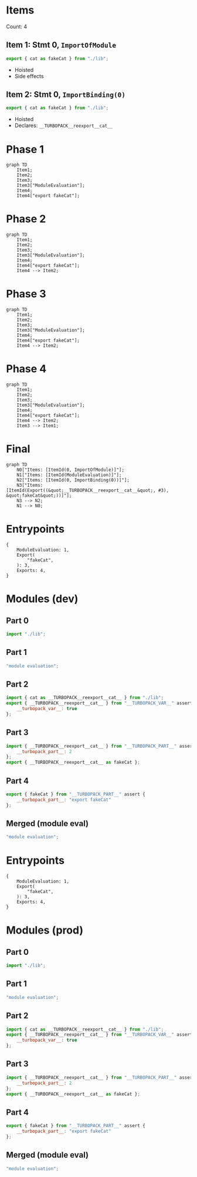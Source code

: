 # Items

Count: 4

## Item 1: Stmt 0, `ImportOfModule`

```js
export { cat as fakeCat } from "./lib";

```

- Hoisted
- Side effects

## Item 2: Stmt 0, `ImportBinding(0)`

```js
export { cat as fakeCat } from "./lib";

```

- Hoisted
- Declares: `__TURBOPACK__reexport__cat__`

# Phase 1
```mermaid
graph TD
    Item1;
    Item2;
    Item3;
    Item3["ModuleEvaluation"];
    Item4;
    Item4["export fakeCat"];
```
# Phase 2
```mermaid
graph TD
    Item1;
    Item2;
    Item3;
    Item3["ModuleEvaluation"];
    Item4;
    Item4["export fakeCat"];
    Item4 --> Item2;
```
# Phase 3
```mermaid
graph TD
    Item1;
    Item2;
    Item3;
    Item3["ModuleEvaluation"];
    Item4;
    Item4["export fakeCat"];
    Item4 --> Item2;
```
# Phase 4
```mermaid
graph TD
    Item1;
    Item2;
    Item3;
    Item3["ModuleEvaluation"];
    Item4;
    Item4["export fakeCat"];
    Item4 --> Item2;
    Item3 --> Item1;
```
# Final
```mermaid
graph TD
    N0["Items: [ItemId(0, ImportOfModule)]"];
    N1["Items: [ItemId(ModuleEvaluation)]"];
    N2["Items: [ItemId(0, ImportBinding(0))]"];
    N3["Items: [ItemId(Export((&quot;__TURBOPACK__reexport__cat__&quot;, #3), &quot;fakeCat&quot;))]"];
    N3 --> N2;
    N1 --> N0;
```
# Entrypoints

```
{
    ModuleEvaluation: 1,
    Export(
        "fakeCat",
    ): 3,
    Exports: 4,
}
```


# Modules (dev)
## Part 0
```js
import "./lib";

```
## Part 1
```js
"module evaluation";

```
## Part 2
```js
import { cat as __TURBOPACK__reexport__cat__ } from "./lib";
export { __TURBOPACK__reexport__cat__ } from "__TURBOPACK_VAR__" assert {
    __turbopack_var__: true
};

```
## Part 3
```js
import { __TURBOPACK__reexport__cat__ } from "__TURBOPACK_PART__" assert {
    __turbopack_part__: 2
};
export { __TURBOPACK__reexport__cat__ as fakeCat };

```
## Part 4
```js
export { fakeCat } from "__TURBOPACK_PART__" assert {
    __turbopack_part__: "export fakeCat"
};

```
## Merged (module eval)
```js
"module evaluation";

```
# Entrypoints

```
{
    ModuleEvaluation: 1,
    Export(
        "fakeCat",
    ): 3,
    Exports: 4,
}
```


# Modules (prod)
## Part 0
```js
import "./lib";

```
## Part 1
```js
"module evaluation";

```
## Part 2
```js
import { cat as __TURBOPACK__reexport__cat__ } from "./lib";
export { __TURBOPACK__reexport__cat__ } from "__TURBOPACK_VAR__" assert {
    __turbopack_var__: true
};

```
## Part 3
```js
import { __TURBOPACK__reexport__cat__ } from "__TURBOPACK_PART__" assert {
    __turbopack_part__: 2
};
export { __TURBOPACK__reexport__cat__ as fakeCat };

```
## Part 4
```js
export { fakeCat } from "__TURBOPACK_PART__" assert {
    __turbopack_part__: "export fakeCat"
};

```
## Merged (module eval)
```js
"module evaluation";

```
